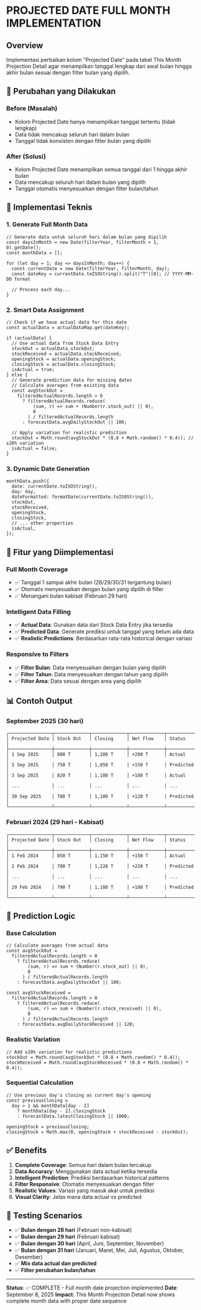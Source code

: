 # PROJECTED DATE FULL MONTH IMPLEMENTATION

## Overview

Implementasi perbaikan kolom "Projected Date" pada tabel This Month Projection Detail agar menampilkan tanggal lengkap dari awal bulan hingga akhir bulan sesuai dengan filter bulan yang dipilih.

## 🔧 Perubahan yang Dilakukan

### **Before (Masalah)**

- Kolom Projected Date hanya menampilkan tanggal tertentu (tidak lengkap)
- Data tidak mencakup seluruh hari dalam bulan
- Tanggal tidak konsisten dengan filter bulan yang dipilih

### **After (Solusi)**

- Kolom Projected Date menampilkan semua tanggal dari 1 hingga akhir bulan
- Data mencakup seluruh hari dalam bulan yang dipilih
- Tanggal otomatis menyesuaikan dengan filter bulan/tahun

## 🔧 **Implementasi Teknis**

### **1. Generate Full Month Data**

```tsx
// Generate data untuk seluruh hari dalam bulan yang dipilih
const daysInMonth = new Date(filterYear, filterMonth + 1, 0).getDate();
const monthData = [];

for (let day = 1; day <= daysInMonth; day++) {
  const currentDate = new Date(filterYear, filterMonth, day);
  const dateKey = currentDate.toISOString().split("T")[0]; // YYYY-MM-DD format

  // Process each day...
}
```

### **2. Smart Data Assignment**

```tsx
// Check if we have actual data for this date
const actualData = actualDataMap.get(dateKey);

if (actualData) {
  // Use actual data from Stock Data Entry
  stockOut = actualData.stockOut;
  stockReceived = actualData.stockReceived;
  openingStock = actualData.openingStock;
  closingStock = actualData.closingStock;
  isActual = true;
} else {
  // Generate prediction data for missing dates
  // Calculate averages from existing data
  const avgStockOut =
    filteredActualRecords.length > 0
      ? filteredActualRecords.reduce(
          (sum, r) => sum + (Number(r.stock_out) || 0),
          0
        ) / filteredActualRecords.length
      : forecastData.avgDailyStockOut || 100;

  // Apply variation for realistic prediction
  stockOut = Math.round(avgStockOut * (0.8 + Math.random() * 0.4)); // ±20% variation
  isActual = false;
}
```

### **3. Dynamic Date Generation**

```tsx
monthData.push({
  date: currentDate.toISOString(),
  day: day,
  dateFormatted: formatDate(currentDate.toISOString()),
  stockOut,
  stockReceived,
  openingStock,
  closingStock,
  // ... other properties
  isActual,
});
```

## 🎯 **Fitur yang Diimplementasi**

### **Full Month Coverage**

- ✅ Tanggal 1 sampai akhir bulan (28/29/30/31 tergantung bulan)
- ✅ Otomatis menyesuaikan dengan bulan yang dipilih di filter
- ✅ Menangani bulan kabisat (Februari 29 hari)

### **Intelligent Data Filling**

- ✅ **Actual Data**: Gunakan data dari Stock Data Entry jika tersedia
- ✅ **Predicted Data**: Generate prediksi untuk tanggal yang belum ada data
- ✅ **Realistic Predictions**: Berdasarkan rata-rata historical dengan variasi

### **Responsive to Filters**

- ✅ **Filter Bulan**: Data menyesuaikan dengan bulan yang dipilih
- ✅ **Filter Tahun**: Data menyesuaikan dengan tahun yang dipilih
- ✅ **Filter Area**: Data sesuai dengan area yang dipilih

## 📊 **Contoh Output**

### **September 2025 (30 hari)**

```
┌────────────────┬─────────────┬─────────────┬─────────────┬────────────┐
│ Projected Date │ Stock Out   │ Closing     │ Net Flow    │ Status     │
├────────────────┼─────────────┼─────────────┼─────────────┼────────────┤
│ 1 Sep 2025     │ 800 T       │ 1,200 T     │ +200 T      │ Actual     │
│ 2 Sep 2025     │ 750 T       │ 1,050 T     │ +150 T      │ Predicted  │
│ 3 Sep 2025     │ 820 T       │ 1,180 T     │ +180 T      │ Actual     │
│ ...            │ ...         │ ...         │ ...         │ ...        │
│ 30 Sep 2025    │ 780 T       │ 1,100 T     │ +120 T      │ Predicted  │
└────────────────┴─────────────┴─────────────┴─────────────┴────────────┘
```

### **Februari 2024 (29 hari - Kabisat)**

```
┌────────────────┬─────────────┬─────────────┬─────────────┬────────────┐
│ Projected Date │ Stock Out   │ Closing     │ Net Flow    │ Status     │
├────────────────┼─────────────┼─────────────┼─────────────┼────────────┤
│ 1 Feb 2024     │ 850 T       │ 1,150 T     │ +150 T      │ Actual     │
│ 2 Feb 2024     │ 780 T       │ 1,220 T     │ +220 T      │ Predicted  │
│ ...            │ ...         │ ...         │ ...         │ ...        │
│ 29 Feb 2024    │ 790 T       │ 1,180 T     │ +180 T      │ Predicted  │
└────────────────┴─────────────┴─────────────┴─────────────┴────────────┘
```

## 🔄 **Prediction Logic**

### **Base Calculation**

```tsx
// Calculate averages from actual data
const avgStockOut =
  filteredActualRecords.length > 0
    ? filteredActualRecords.reduce(
        (sum, r) => sum + (Number(r.stock_out) || 0),
        0
      ) / filteredActualRecords.length
    : forecastData.avgDailyStockOut || 100;

const avgStockReceived =
  filteredActualRecords.length > 0
    ? filteredActualRecords.reduce(
        (sum, r) => sum + (Number(r.stock_received) || 0),
        0
      ) / filteredActualRecords.length
    : forecastData.avgDailyStockReceived || 120;
```

### **Realistic Variation**

```tsx
// Add ±20% variation for realistic predictions
stockOut = Math.round(avgStockOut * (0.8 + Math.random() * 0.4));
stockReceived = Math.round(avgStockReceived * (0.8 + Math.random() * 0.4));
```

### **Sequential Calculation**

```tsx
// Use previous day's closing as current day's opening
const previousClosing =
  day > 1 && monthData[day - 2]
    ? monthData[day - 2].closingStock
    : forecastData.latestClosingStock || 1000;

openingStock = previousClosing;
closingStock = Math.max(0, openingStock + stockReceived - stockOut);
```

## ✅ **Benefits**

1. **Complete Coverage**: Semua hari dalam bulan tercakup
2. **Data Accuracy**: Menggunakan data actual ketika tersedia
3. **Intelligent Prediction**: Prediksi berdasarkan historical patterns
4. **Filter Responsive**: Otomatis menyesuaikan dengan filter
5. **Realistic Values**: Variasi yang masuk akal untuk prediksi
6. **Visual Clarity**: Jelas mana data actual vs predicted

## 🧪 **Testing Scenarios**

- ✅ **Bulan dengan 28 hari** (Februari non-kabisat)
- ✅ **Bulan dengan 29 hari** (Februari kabisat)
- ✅ **Bulan dengan 30 hari** (April, Juni, September, November)
- ✅ **Bulan dengan 31 hari** (Januari, Maret, Mei, Juli, Agustus, Oktober, Desember)
- ✅ **Mix data actual dan predicted**
- ✅ **Filter perubahan bulan/tahun**

---

**Status**: ✅ COMPLETE - Full month date projection implemented
**Date**: September 8, 2025
**Impact**: This Month Projection Detail now shows complete month data with proper date sequence
